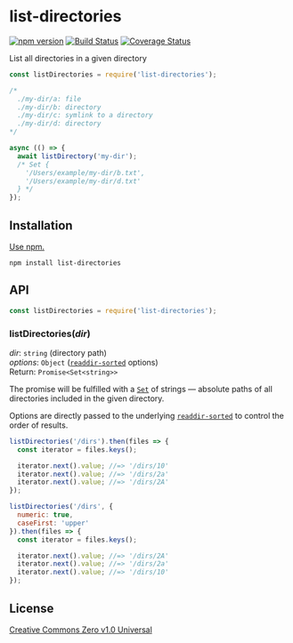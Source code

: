 # list-directories

[![npm version](https://img.shields.io/npm/v/list-directories.svg)](https://www.npmjs.com/package/list-directories)
[![Build Status](https://travis-ci.org/shinnn/list-directories.svg?branch=master)](https://travis-ci.org/shinnn/list-directories)
[![Coverage Status](https://img.shields.io/coveralls/shinnn/list-directories.svg)](https://coveralls.io/github/shinnn/list-directories?branch=master)

List all directories in a given directory

```javascript
const listDirectories = require('list-directories');

/*
  ./my-dir/a: file
  ./my-dir/b: directory
  ./my-dir/c: symlink to a directory
  ./my-dir/d: directory
*/

async (() => {
  await listDirectory('my-dir');
  /* Set {
    '/Users/example/my-dir/b.txt',
    '/Users/example/my-dir/d.txt'
  } */
});
```

## Installation

[Use npm.](https://docs.npmjs.com/cli/install)

```
npm install list-directories
```

## API

```javascript
const listDirectories = require('list-directories');
```

### listDirectories(*dir*)

*dir*: `string` (directory path)  
*options*: `Object` ([`readdir-sorted`](https://github.com/shinnn/readdir-sorted) options)  
Return: `Promise<Set<string>>`

The promise will be fulfilled with a [`Set`](https://developer.mozilla.org/docs/Web/JavaScript/Reference/Global_Objects/Set) of strings — absolute paths of all directories included in the given directory.

Options are directly passed to the underlying [`readdir-sorted`](https://github.com/shinnn/readdir-sorted#readdirsortedpath--options) to control the order of results.

```javascript
listDirectories('/dirs').then(files => {
  const iterator = files.keys();

  iterator.next().value; //=> '/dirs/10'
  iterator.next().value; //=> '/dirs/2a'
  iterator.next().value; //=> '/dirs/2A'
});

listDirectories('/dirs', {
  numeric: true,
  caseFirst: 'upper'
}).then(files => {
  const iterator = files.keys();

  iterator.next().value; //=> '/dirs/2A'
  iterator.next().value; //=> '/dirs/2a'
  iterator.next().value; //=> '/dirs/10'
});
```

## License

[Creative Commons Zero v1.0 Universal](https://creativecommons.org/publicdomain/zero/1.0/deed)
